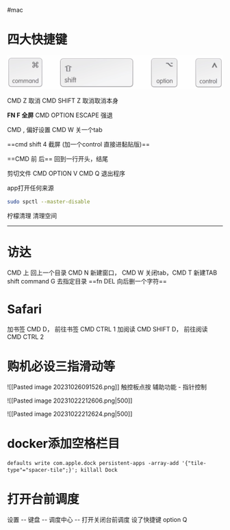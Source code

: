 #mac 

# 四大快捷键
![Pasted image 20231022202033.png](Pasted%20image%2020231022202033.png)


CMD Z 取消
CMD SHIFT Z 取消取消本身

**FN F 全屏**
CMD OPTION ESCAPE 强退

CMD , 偏好设置
CMD W 关一个tab

==cmd shift 4 截屏 (加一个control 直接进黏贴版)==

==CMD 前 后== 回到一行开头，结尾

剪切文件 CMD OPTION V
CMD Q 退出程序

app打开任何来源
```sh
sudo spctl --master-disable
```

柠檬清理 清理空间


---
# 访达
CMD 上 回上一个目录
CMD N 新建窗口， CMD W 关闭tab，CMD T 新建TAB
shift command G 去指定目录
==fn DEL 向后删一个字符==

# Safari
加书签 CMD D， 前往书签 CMD CTRL 1
加阅读 CMD SHIFT D， 前往阅读 CMD CTRL 2

# 购机必设三指滑动等
![[Pasted image 20231026091526.png]]
触控板点按
辅助功能 - 指针控制

![[Pasted image 20231022212606.png|500]]

![[Pasted image 20231022212624.png|500]]

# docker添加空格栏目
```
defaults write com.apple.dock persistent-apps -array-add '{"tile-type"="spacer-tile";}'; killall Dock
```

# 打开台前调度
设置 -- 键盘 -- 调度中心 -- 打开关闭台前调度
设了快捷键 option Q


